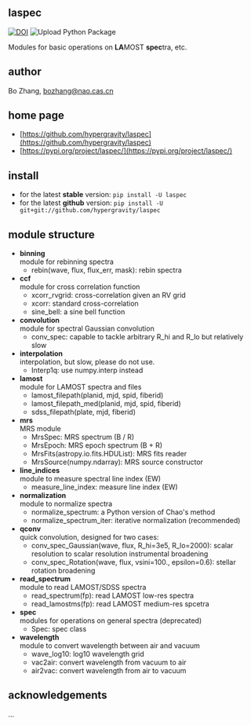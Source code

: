 ## laspec
[![DOI](https://zenodo.org/badge/202476664.svg)](https://zenodo.org/badge/latestdoi/202476664) ![Upload Python Package](https://github.com/hypergravity/laspec/workflows/Upload%20Python%20Package/badge.svg)

Modules for basic operations on **LA**MOST **spec**tra, etc.

## author
Bo Zhang, [bozhang@nao.cas.cn](mailto:bozhang@nao.cas.cn)

## home page
- [https://github.com/hypergravity/laspec](https://github.com/hypergravity/laspec)
- [https://pypi.org/project/laspec/](https://pypi.org/project/laspec/)

## install
- for the latest **stable** version: `pip install -U laspec`
- for the latest **github** version: `pip install -U git+git://github.com/hypergravity/laspec`

## module structure
- **binning** \
    module for rebinning spectra
    - rebin(wave, flux, flux_err, mask): rebin spectra
- **ccf** \
    module for cross correlation function
    - xcorr_rvgrid: cross-correlation given an RV grid
    - xcorr: standard cross-correlation
    - sine_bell: a sine bell function
- **convolution** \
    module for spectral Gaussian convolution
    - conv_spec: capable to tackle arbitrary R_hi and R_lo but relatively slow
- **interpolation** \
    interpolation, but slow, please do not use.
    - Interp1q: use numpy.interp instead
- **lamost** \
    module for LAMOST spectra and files
    - lamost_filepath(planid, mjd, spid, fiberid)
    - lamost_filepath_med(planid, mjd, spid, fiberid)
    - sdss_filepath(plate, mjd, fiberid)
- **mrs** \
    MRS module
    - MrsSpec: MRS spectrum (B / R)
    - MrsEpoch: MRS epoch spectrum (B + R)
    - MrsFits(astropy.io.fits.HDUList): MRS fits reader
    - MrsSource(numpy.ndarray): MRS source constructor 
- **line_indices** \
    module to measure spectral line index (EW)
    - measure_line_index: measure line index (EW)
- **normalization** \
    module to normalize spectra
    - normalize_spectrum: a Python version of Chao's method
    - normalize_spectrum_iter: iterative normalization (recommended)
- **qconv** \
    quick convolution, designed for two cases:
    - conv_spec_Gaussian(wave, flux, R_hi=3e5, R_lo=2000): scalar resolution to scalar resolution instrumental broadening
    - conv_spec_Rotation(wave, flux, vsini=100., epsilon=0.6): stellar rotation broadening    
- **read_spectrum** \
    module to read LAMOST/SDSS spectra
    - read_spectrum(fp): read LAMOST low-res spectra
    - read_lamostms(fp): read LAMOST medium-res spcetra    
- **spec** \
    modules for operations on general spectra (deprecated)
    - Spec: spec class
- **wavelength** \
    module to convert wavelength between air and vacuum
    - wave_log10: log10 wavelength grid
    - vac2air: convert wavelength from vacuum to air
    - air2vac: convert wavelength from air to vacuum


## acknowledgements

...
